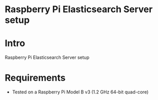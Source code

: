 # Raspberry Pi Elasticsearch Server setup

Intro
=========

Raspberry Pi Elasticsearch Server setup

Requirements
=========

* Tested on a Raspberry Pi Model B v3 (1.2 GHz 64-bit quad-core)